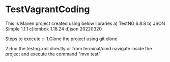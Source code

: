 # TestVagrantCoding

This is Maven project created using below libraries
a) TestNG 6.8.8
b) JSON Simple 1.1.1
c)lombok 1.18.24
d)json 20220320

Steps to execute :-
1.Clone the project using git clone 

2.Run the testng.xml directly or from terminal/cmd navigate inside the project and execute the command "mvn test"


